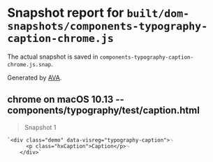 # Snapshot report for `built/dom-snapshots/components-typography-caption-chrome.js`

The actual snapshot is saved in `components-typography-caption-chrome.js.snap`.

Generated by [AVA](https://ava.li).

## chrome on macOS 10.13 -- components/typography/test/caption.html

> Snapshot 1

    `<div class="demo" data-visreg="typography-caption">␊
          <p class="hxCaption">Caption</p>␊
        </div>`
